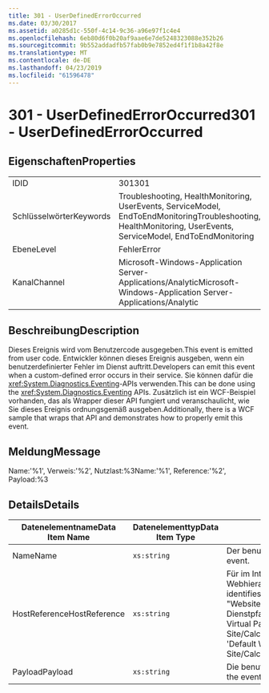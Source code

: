 ```yaml
---
title: 301 - UserDefinedErrorOccurred
ms.date: 03/30/2017
ms.assetid: a0285d1c-550f-4c14-9c36-a96e97f1c4e4
ms.openlocfilehash: 6eb80d6f0b20af9aae6e7de5248323088e352b26
ms.sourcegitcommit: 9b552addadfb57fab0b9e7852ed4f1f1b8a42f8e
ms.translationtype: MT
ms.contentlocale: de-DE
ms.lasthandoff: 04/23/2019
ms.locfileid: "61596478"
---
```

# <a name="301---userdefinederroroccurred"></a><span data-ttu-id="81a0b-102">301 - UserDefinedErrorOccurred</span><span class="sxs-lookup"><span data-stu-id="81a0b-102">301 - UserDefinedErrorOccurred</span></span>
## <a name="properties"></a><span data-ttu-id="81a0b-103">Eigenschaften</span><span class="sxs-lookup"><span data-stu-id="81a0b-103">Properties</span></span>  
  
|||  
|-|-|  
|<span data-ttu-id="81a0b-104">ID</span><span class="sxs-lookup"><span data-stu-id="81a0b-104">ID</span></span>|<span data-ttu-id="81a0b-105">301</span><span class="sxs-lookup"><span data-stu-id="81a0b-105">301</span></span>|  
|<span data-ttu-id="81a0b-106">Schlüsselwörter</span><span class="sxs-lookup"><span data-stu-id="81a0b-106">Keywords</span></span>|<span data-ttu-id="81a0b-107">Troubleshooting, HealthMonitoring, UserEvents, ServiceModel, EndToEndMonitoring</span><span class="sxs-lookup"><span data-stu-id="81a0b-107">Troubleshooting, HealthMonitoring, UserEvents, ServiceModel, EndToEndMonitoring</span></span>|  
|<span data-ttu-id="81a0b-108">Ebene</span><span class="sxs-lookup"><span data-stu-id="81a0b-108">Level</span></span>|<span data-ttu-id="81a0b-109">Fehler</span><span class="sxs-lookup"><span data-stu-id="81a0b-109">Error</span></span>|  
|<span data-ttu-id="81a0b-110">Kanal</span><span class="sxs-lookup"><span data-stu-id="81a0b-110">Channel</span></span>|<span data-ttu-id="81a0b-111">Microsoft-Windows-Application Server-Applications/Analytic</span><span class="sxs-lookup"><span data-stu-id="81a0b-111">Microsoft-Windows-Application Server-Applications/Analytic</span></span>|  
  
## <a name="description"></a><span data-ttu-id="81a0b-112">Beschreibung</span><span class="sxs-lookup"><span data-stu-id="81a0b-112">Description</span></span>  
 <span data-ttu-id="81a0b-113">Dieses Ereignis wird vom Benutzercode ausgegeben.</span><span class="sxs-lookup"><span data-stu-id="81a0b-113">This event is emitted from user code.</span></span> <span data-ttu-id="81a0b-114">Entwickler können dieses Ereignis ausgeben, wenn ein benutzerdefinierter Fehler im Dienst auftritt.</span><span class="sxs-lookup"><span data-stu-id="81a0b-114">Developers can emit this event when a custom-defined error occurs in their service.</span></span> <span data-ttu-id="81a0b-115">Sie können dafür die <xref:System.Diagnostics.Eventing>-APIs verwenden.</span><span class="sxs-lookup"><span data-stu-id="81a0b-115">This can be done using the <xref:System.Diagnostics.Eventing> APIs.</span></span> <span data-ttu-id="81a0b-116">Zusätzlich ist ein WCF-Beispiel vorhanden, das als Wrapper dieser API fungiert und veranschaulicht, wie Sie dieses Ereignis ordnungsgemäß ausgeben.</span><span class="sxs-lookup"><span data-stu-id="81a0b-116">Additionally, there is a WCF sample that wraps that API and demonstrates how to properly emit this event.</span></span>  
  
## <a name="message"></a><span data-ttu-id="81a0b-117">Meldung</span><span class="sxs-lookup"><span data-stu-id="81a0b-117">Message</span></span>  
 <span data-ttu-id="81a0b-118">Name:'%1', Verweis:'%2', Nutzlast:%3</span><span class="sxs-lookup"><span data-stu-id="81a0b-118">Name:'%1', Reference:'%2', Payload:%3</span></span>  
  
## <a name="details"></a><span data-ttu-id="81a0b-119">Details</span><span class="sxs-lookup"><span data-stu-id="81a0b-119">Details</span></span>  
  
|<span data-ttu-id="81a0b-120">Datenelementname</span><span class="sxs-lookup"><span data-stu-id="81a0b-120">Data Item Name</span></span>|<span data-ttu-id="81a0b-121">Datenelementtyp</span><span class="sxs-lookup"><span data-stu-id="81a0b-121">Data Item Type</span></span>|<span data-ttu-id="81a0b-122">Beschreibung</span><span class="sxs-lookup"><span data-stu-id="81a0b-122">Description</span></span>|  
|--------------------|--------------------|-----------------|  
|<span data-ttu-id="81a0b-123">Name</span><span class="sxs-lookup"><span data-stu-id="81a0b-123">Name</span></span>|`xs:string`|<span data-ttu-id="81a0b-124">Der benutzerdefinierte Name des Ereignisses.</span><span class="sxs-lookup"><span data-stu-id="81a0b-124">The user-defined name of the event.</span></span>|  
|<span data-ttu-id="81a0b-125">HostReference</span><span class="sxs-lookup"><span data-stu-id="81a0b-125">HostReference</span></span>|`xs:string`|<span data-ttu-id="81a0b-126">Für im Internet gehostete Dienste identifiziert dieses Feld den Dienst in der Webhierarchie eindeutig.</span><span class="sxs-lookup"><span data-stu-id="81a0b-126">For Web-hosted services, this field uniquely identifies the service in the Web hierarchy.</span></span> <span data-ttu-id="81a0b-127">Das Format ist definiert als "Website Namen virtueller Anwendungspfad&#124;virtueller Dienstpfad&#124;ServiceName".</span><span class="sxs-lookup"><span data-stu-id="81a0b-127">Its format is defined as 'Web Site Name Application Virtual Path&#124;Service Virtual Path&#124;ServiceName'.</span></span> <span data-ttu-id="81a0b-128">Beispiel: "Default Web Site/CalculatorApplication&#124;/CalculatorService.svc&#124;CalculatorService'.</span><span class="sxs-lookup"><span data-stu-id="81a0b-128">Example: 'Default Web Site/CalculatorApplication&#124;/CalculatorService.svc&#124;CalculatorService'.</span></span>|  
|<span data-ttu-id="81a0b-129">Payload</span><span class="sxs-lookup"><span data-stu-id="81a0b-129">Payload</span></span>|`xs:string`|<span data-ttu-id="81a0b-130">Die benutzerdefinierte Nutzlast des Ereignisses.</span><span class="sxs-lookup"><span data-stu-id="81a0b-130">The user-defined payload of the event.</span></span>|
